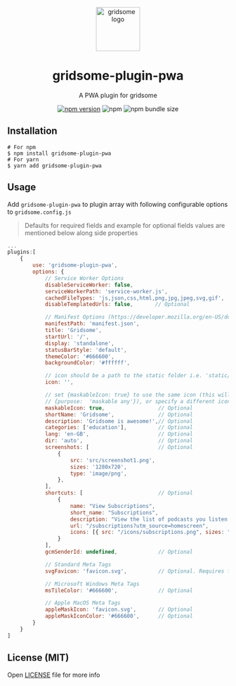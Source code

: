 <p align="center">
    <a href="https://www.npmjs.com/package/gridsome-plugin-pwa">
      <img src="https://gridsome.org/logos/logo-circle-light.svg" alt="gridsome logo" width="100px"/>
    </a>
    <h1 align="center">gridsome-plugin-pwa</h1>
    <p align="center"> A PWA plugin for gridsome </p>
    <p align="center"><a href="https://npmjs.com/package/gridsome-plugin-pwa"><img src="https://badge.fury.io/js/gridsome-plugin-pwa.svg" alt="npm version"></a> <img alt="npm" src="https://img.shields.io/npm/dt/gridsome-plugin-pwa"> <img alt="npm bundle size" src="https://img.shields.io/bundlephobia/minzip/gridsome-plugin-pwa"></p>
</p>

## Installation

```
# For npm
$ npm install gridsome-plugin-pwa
# For yarn
$ yarn add gridsome-plugin-pwa
```

## Usage

Add `gridsome-plugin-pwa` to plugin array with following configurable options to `gridsome.config.js`

> Defaults for required fields and example for optional fields values are mentioned below along side properties

```js
...
plugins:[
    {
        use: 'gridsome-plugin-pwa',
        options: {
            // Service Worker Options
            disableServiceWorker: false,
            serviceWorkerPath: 'service-worker.js',
            cachedFileTypes: 'js,json,css,html,png,jpg,jpeg,svg,gif',
            disableTemplatedUrls: false,       // Optional

            // Manifest Options (https://developer.mozilla.org/en-US/docs/Web/Manifest)
            manifestPath: 'manifest.json',
            title: 'Gridsome',
            startUrl: '/',
            display: 'standalone',
            statusBarStyle: 'default',
            themeColor: '#666600',
            backgroundColor: '#ffffff',

            // icon should be a path to the static folder i.e. 'static/icon.png'
            icon: '',

            // set {maskableIcon: true} to use the same icon (this will set
            // {purpose:  'maskable any'}), or specify a different icon path
            maskableIcon: true,                 // Optional
            shortName: 'Gridsome',              // Optional
            description: 'Gridsome is awesome!',// Optional
            categories: ['education'],          // Optional
            lang: 'en-GB',                      // Optional
            dir: 'auto',                        // Optional
            screenshots: [                      // Optional
                {
                    src: 'src/screenshot1.png',
                    sizes: '1280x720',
                    type: 'image/png',
                },
            ],
            shortcuts: [                        // Optional
                {
                    name: "View Subscriptions",
                    short_name: "Subscriptions",
                    description: "View the list of podcasts you listen to",
                    url: "/subscriptions?utm_source=homescreen",
                    icons: [{ src: "/icons/subscriptions.png", sizes: "192x192" }]
                }
            ],
            gcmSenderId: undefined,             // Optional

            // Standard Meta Tags
            svgFavicon: 'favicon.svg',          // Optional. Requires favicon.ico fallback

            // Microsoft Windows Meta Tags
            msTileColor: '#666600',             // Optional

            // Apple MacOS Meta Tags
            appleMaskIcon: 'favicon.svg',       // Optional
            appleMaskIconColor: '#666600',      // Optional
        }
    }
]
```

## License (MIT)

Open [LICENSE](./LICENSE) file for more info
